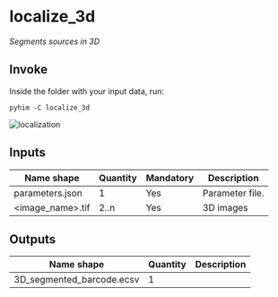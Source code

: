 # localize_3d

*Segments sources in 3D*

## Invoke

Inside the folder with your input data, run:
```shell
pyhim -C localize_3d
```

![localization](../../../_static/from_tuto/localization.png)

## Inputs

|Name shape|Quantity|Mandatory|Description|
|---|---|---|---|
|parameters.json|1|Yes|Parameter file.|
|<image_name>.tif|2..n|Yes|3D images|

## Outputs
|Name shape|Quantity|Description|
|---|---|---|
|3D_segmented_barcode.ecsv|1||
